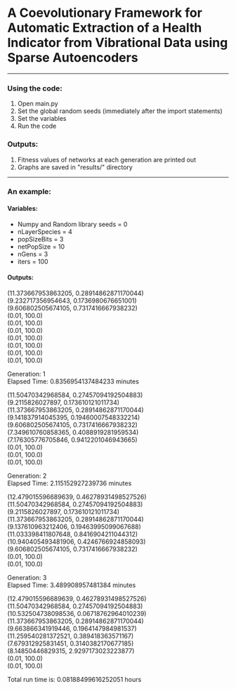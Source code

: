 # A Coevolutionary Framework for Automatic Extraction of a Health Indicator from Vibrational Data using Sparse Autoencoders
---

### Using the code:
  1. Open main.py
  2. Set the global random seeds (immediately after the import statements)
  3. Set the variables
  4. Run the code

### Outputs:
  1. Fitness values of networks at each generation are printed out
  2. Graphs are saved in "results/" directory
---
### An example:

#### Variables:

  * Numpy and Random library seeds = 0
  * nLayerSpecies = 4
  * popSizeBits = 3
  * netPopSize = 10
  * nGens = 3
  * iters = 100
  
#### Outputs:
(11.373667953863205, 0.28914862871170044)  
(9.232717356954643, 0.1736980676651001)  
(9.606802505674105, 0.7317416667938232)  
(0.01, 100.0)  
(0.01, 100.0)  
(0.01, 100.0)  
(0.01, 100.0)  
(0.01, 100.0)  
(0.01, 100.0)  
(0.01, 100.0)

Generation:  1  
Elapsed Time:  0.8356954137484233  minutes

(11.50470342968584, 0.27457094192504883)  
(9.2115826027897, 0.173610121011734)  
(11.373667953863205, 0.28914862871170044)  
(9.141837914045395, 0.19460007548332214)  
(9.606802505674105, 0.7317416667938232)  
(7.349610760858365, 0.4088919281959534)  
(7.176305776705846, 0.9412201046943665)  
(0.01, 100.0)  
(0.01, 100.0)  
(0.01, 100.0)

Generation:  2  
Elapsed Time:  2.115152927239736  minutes

(12.479015596689639, 0.46278931498527526)  
(11.50470342968584, 0.27457094192504883)  
(9.2115826027897, 0.173610121011734)  
(11.373667953863205, 0.28914862871170044)  
(9.137610963212406, 0.19463995099067688)  
(11.033398411807648, 0.8416904211044312)  
(10.940405493481906, 0.4246766924858093)  
(9.606802505674105, 0.7317416667938232)  
(0.01, 100.0)  
(0.01, 100.0)  

Generation:  3  
Elapsed Time:  3.489908957481384  minutes

(12.479015596689639, 0.46278931498527526)  
(11.50470342968584, 0.27457094192504883)  
(10.532504738098536, 0.06718762964010239)  
(11.373667953863205, 0.28914862871170044)  
(9.663866341919446, 0.1964147984981537)  
(11.259540281372521, 0.389418363571167)  
(7.679312925831451, 0.3140382170677185)  
(8.14850446829315, 2.9297173023223877)  
(0.01, 100.0)  
(0.01, 100.0)  

Total run time is: 0.08188499616252051 hours
